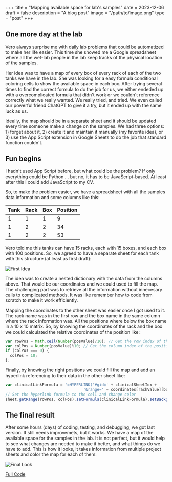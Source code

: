 +++
title = "Mapping available space for lab's samples"
date = 2023-12-06
draft = false
description =  "A blog post"
image = "/path/to/image.png"
type =  "post"
+++

## One more day at the lab
Vero always surprise me with daily lab problems that could be automatized to make her life easier. This time she showed me a Google spreadsheet where all the wet-lab people in the lab keep tracks of the physical location of the samples. 

Her idea was to have a map of every box of every rack of each of the two tanks we have in the lab. She was looking for a easy formula conditional coloring cells to show the available space in each box. After trying several times to find the correct formula to do the job for us, we either endeded up with a overcomplicated formula that didn't work or we couldn't reference correctly what we really wanted. We really tried, and tried. We even called our powerful friend ChatGPT to give it a try, but it ended up with the same luck as us. 

Ideally, the map should be in a separate sheet and it should be updated every time someone make a change on the samples. We had three options: 1) forget about it, 2) create it and maintain it manually (my favorite idea), or 3) use the App Script extension in Google Sheets to do the job that standard function couldn't.

## Fun begins
I hadn't used App Script before, but what could be the problem? If only everything could be Python ... but no, it has to be JavaScript-based. At least after this I could add JavaScript to my CV.

So, to make the problem easier, we have a spreadsheet with all the samples data information and some columns like this:

   Tank | Rack | Box | Position
--------|------|-----|-----------
    1   |  1   |  1  |   9
    1   |  2   |  2  |  34
    1   |  2   |  2  |  53

Vero told me this tanks can have 15 racks, each with 15 boxes, and each box with 100 positions. So, we agreed to have a separate sheet for each tank with this structure (at least as first draft):

![First Idea](/images/posts/sample_map/map_structure.png)

The idea was to create a nested dictionary with the data from the columns above. That would be our coordinates and we could used to fill the map. The challenging part was to retrieve all the information without innecesary calls to complicated methods. It was like remember how to code from scratch to make it work efficiently. 

Mapping the coordinates to the other sheet was easier once I got used to it. The rack name was in the first row and the box name in the same column where the rack information was. All the positions where below the box name in a 10 x 10 matrix. So, by knowing the coordinates of the rack and the box we could calculated the relative coordinates of the position like:

```javascript
var rowPos = Math.ceil(Number(posValue)/10); // Get the row index of the position
var colPos = Number(posValue)%10; // Get the column index of the position
if (colPos === 0) {
  colPos = 10;
};
```

Finally, by knowing the right positions we could fill the map and add an hyperlink referencing to their data in the other sheet like:

```javascript
var clinicalLinkFormula = '=HYPERLINK("#gid=' + clinicalSheetIdx +
                                  '&range=' + coordinates[rackValue][boxValue][posValue] + '","' + posValue + '")';
// Set the hyperlink formula to the cell and change color
sheet.getRange(rowPos, colPos).setFormula(clinicalLinkFormula).setBackground(color);
```

## The final result

After some hours (days) of coding, testing, and debugging, we got last version. It still needs improvemets, but it works. We have a map of the available space for the samples in the lab. It is not perfect, but it would help to see what changes are needed to make it better, and what things do we have to add. This is how it looks, it takes information from multiple project sheets and color the map for each of them:

![Final Look](/images/posts/sample_map/map_final.png)

[Full Code](https://github.com/cristian2420/LabSampleMap)